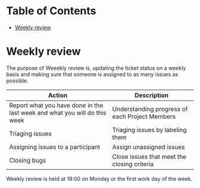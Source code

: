 Table of Contents
=================

  * [Weekly review](#weekly-review)

# Weekly review

The purpose of Weeekly review is, updating the ticket status on a weekly basis
and making sure that someone is assigned to as many issues as possible.

| Action | Description |
|--------|-------------|
| Report what you have done in the last week and what you will do this week | Understanding progress of each Project Members |
| Triaging issues                       | Triaging issues by labeling them |
| Assigning issues to a participant     | Assign unassigned issues |
| Closing bugs                          | Close issues that meet the closing criteria |

Weekly review is held at 18:00 on Monday or the first work day of the week.
